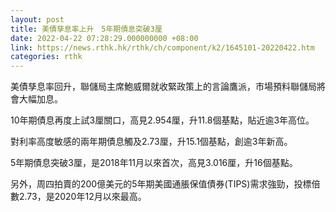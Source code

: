 ```yaml
---
layout: post
title: 美債孳息率上升　5年期債息突破3厘
date: 2022-04-22 07:28:29.000000000 +08:00
link: https://news.rthk.hk/rthk/ch/component/k2/1645101-20220422.htm
categories: rthk
---
```


美債孳息率回升，聯儲局主席鮑威爾就收緊政策上的言論鷹派，市場預料聯儲局將會大幅加息。

10年期債息再度上試3厘關口，高見2.954厘，升11.8個基點，貼近逾3年高位。

對利率高度敏感的兩年期債息觸及2.73厘，升15.1個基點，創逾3年新高。

5年期債息突破3厘，是2018年11月以來首次，高見3.016厘，升16個基點。

另外，周四拍賣的200億美元的5年期美國通脹保值債券(TIPS)需求強勁，投標倍數2.73，是2020年12月以來最高。
